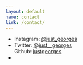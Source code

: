 ```yaml
---
layout: default
name: contact
link: /contact/
---
```

<ul>
    <li>
        Instagram: <a href="https://www.instagram.com/just_georges/">@just_georges</a>
    </li>
    <li>
        Twitter: <a href="https://twitter.com/just__georges">@just__georges</a>
    </li>
        Github: <a href="https://github.com/justgeorges">justgeorges</a>
    <li>
